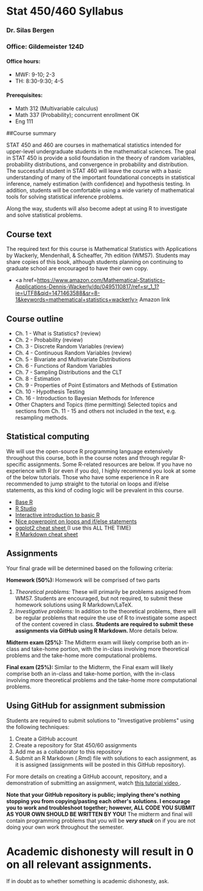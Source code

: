 # Stat 450/460 Syllabus
### Dr. Silas Bergen
### Office:  Gildemeister 124D
#### Office hours:
  * MWF: 9-10; 2-3
  * TH: 8:30-9:30; 4-5

#### Prerequisites:
  * Math 312 (Multivariable calculus)
  * Math 337 (Probability); concurrent enrollment OK
  * Eng 111

##Course summary

STAT 450 and 460 are courses in mathematical statistics intended for upper-level undergraduate students in the mathematical sciences. The goal in STAT 450 is provide a solid foundation in the theory of random variables, probability distributions, and convergence in probability and distribution. The successful student in STAT 460 will leave the course with a basic understanding of many of the important foundational concepts in statistical inference, namely estimation (with confidence) and hypothesis testing. In addition, students will be comfortable using a wide variety of mathematical tools for solving statistical inference problems. 

Along the way, students will also become adept at using R to investigate and solve statistical problems.  

## Course text

The required text for this course is Mathematical Statistics with Applications by Wackerly, Mendenhall, & Scheaffer, 7th edition (WMS7).  Students may share copies of this book, although students planning on continuing to graduate school are encouraged to have their own copy.  

* <a href=https://www.amazon.com/Mathematical-Statistics-Applications-Dennis-Wackerly/dp/0495110817/ref=sr_1_1?ie=UTF8&qid=1471463588&sr=8-1&keywords=mathematical+statistics+wackerly> Amazon link </a> 


##  Course outline 

 * Ch. 1 - What is Statistics? (review)
 * Ch. 2 - Probability (review)
 * Ch. 3 - Discrete Random Variables (review)
 * Ch. 4 - Continuous Random Variables (review)
 * Ch. 5 - Bivariate and Multivariate Distributions 	
 * Ch. 6 - Functions of Random Variables 	
 * Ch. 7 - Sampling Distributions and the CLT 	
 * Ch. 8 - Estimation 	
 * Ch. 9 - Properties of Point Estimators and Methods of Estimation 	
 * Ch. 10 - Hypothesis Testing 	
 * Ch. 16 - Introduction to Bayesian Methods for Inference
 * Other Chapters and Topics (time permitting) 	Selected topics and sections from Ch. 11 - 15 and others not included in the text, e.g. resampling methods.
 
##  Statistical computing

We will use the open-source R programming language extensively throughout this course, both in the course notes and through regular R-specific assignments.  Some R-related resources are below.  If you have no experience with R (or even if you do), I highly recommend you look at some of the below tutorials.  Those who have some experience in R are recommended to jump straight to the tutorial on loops and if/else statements, as this kind of coding logic will be prevalent in this course.  

  * <a href=https://cran.r-project.org/> Base R  </a> 
  * <a href=https://www.rstudio.com/home/>  R Studio </a> 
  * <a href=http://tryr.codeschool.com/levels/1/challenges/1>  Interactive introduction to basic R </a> 
  * <a href=http://scc.stat.ucla.edu/page_attachments/0000/0093/Intermediate_R_2_09S.pdf> Nice powerpoint on loops and if/else statements </a> 
  * <a href=https://www.rstudio.com/wp-content/uploads/2015/03/ggplot2-cheatsheet.pdf> ggplot2 cheat sheet </a> (I use this ALL THE TIME) 
  * <a href=https://www.rstudio.com/wp-content/uploads/2015/02/rmarkdown-cheatsheet.pdf> R Markdown cheat sheet </a> 

## Assignments

Your final grade will be determined based on the following criteria:

<b> Homework (50%): </b>  Homework will be comprised of two parts
  1. <em> Theoretical problems: </em> These will primarily be problems assigned from WMS7.  Students are encouraged, but not required, to submit these homework solutions using R Markdown/LaTeX.  
  2. <em> Investigative problems: </em> In addition to the theoretical problems, there will be regular problems that require the use of R to investigate some aspect of the content covered in class.  <b> Students are required to submit these assignments via GitHub using R Markdown. </b> More details below.  


<b> Midterm exam (25%): </b> The Midterm exam will likely comprise both an in-class and take-home portion, with the in-class involving more theoretical problems and the take-home more computational problems.  

<b> Final exam (25%): </b> Similar to the Midterm, the Final exam will likely comprise both an in-class and take-home portion, with the in-class involving more theoretical problems and the take-home more computational problems.  

## Using GitHub for assignment submission

Students are required to submit solutions to "Investigative problems" using the following techniques:

1. Create a GitHub account
2. Create a repository for Stat 450/60 assignments
2. Add me as a collaborator to this repository
3. Submit an R Markdown (.Rmd) file with solutions to each assignment, as it is assigned (assignments will be posted in this GitHub repository).  

For more details on creating a GitHub account, repository, and a demonstration of submitting an assignment, watch <a href=https://mediaspace.mnscu.edu/media/GitHub+Tutorial/0_zzd0qgi6> this tutorial video </a>.


<b>  Note that your GitHub repository is public; implying there's nothing stopping you from copying/pasting each other's solutions.  I encourage you to work and troubleshoot together; however, ALL CODE YOU SUBMIT AS YOUR OWN SHOULD BE WRITTEN BY YOU!</b>   The midterm and final will contain programming problems that you will be <b> <em>very stuck</em> </b>  on if you are not doing your own work throughout the semester.  
# Academic dishonesty will result in 0 on all relevant assignments. #
If in doubt as to whether something is academic dishonesty, ask.  


